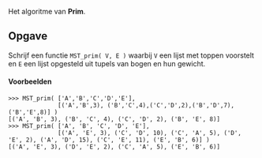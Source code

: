 Het algoritme van **Prim**.

## Opgave

Schrijf een functie `MST_prim( V, E )` waarbij `V` een lijst met toppen voorstelt en `E` een lijst opgesteld uit tupels van bogen en hun gewicht.

#### Voorbeelden
```
>>> MST_prim( ['A','B','C','D','E'], 
              [('A','B',3), ('B','C',4),('C','D',2),('B','D',7),('B','E',8)] )
[('A', 'B', 3), ('B', 'C', 4), ('C', 'D', 2), ('B', 'E', 8)]
>>> MST_prim( ['A', 'B', 'C', 'D', 'E'], 
              [('A', 'E', 3), ('C', 'D', 10), ('C', 'A', 5), ('D', 'E', 2), ('A', 'D', 15), ('C', 'E', 11), ('E', 'B', 6)] )
[('A', 'E', 3), ('D', 'E', 2), ('C', 'A', 5), ('E', 'B', 6)]
```